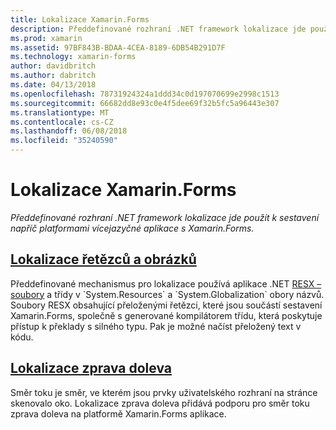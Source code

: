 ```yaml
---
title: Lokalizace Xamarin.Forms
description: Předdefinované rozhraní .NET framework lokalizace jde použít k sestavení napříč platformami vícejazyčné aplikace s Xamarin.Forms. Je možné lokalizovat textu a obrázků a aplikace podporují směr toku zprava doleva.
ms.prod: xamarin
ms.assetid: 97BF843B-BDAA-4CEA-8189-6DB54B291D7F
ms.technology: xamarin-forms
author: davidbritch
ms.author: dabritch
ms.date: 04/13/2018
ms.openlocfilehash: 78731924324a1ddd34c0d197070699e2998c1513
ms.sourcegitcommit: 66682dd8e93c0e4f5dee69f32b5fc5a96443e307
ms.translationtype: MT
ms.contentlocale: cs-CZ
ms.lasthandoff: 06/08/2018
ms.locfileid: "35240590"
---
```

# <a name="xamarinforms-localization"></a>Lokalizace Xamarin.Forms

_Předdefinované rozhraní .NET framework lokalizace jde použít k sestavení napříč platformami vícejazyčné aplikace s Xamarin.Forms._

## <a name="string-and-image-localizationtextmd"></a>[Lokalizace řetězců a obrázků](text.md)

Předdefinované mechanismus pro lokalizace používá aplikace .NET [RESX – soubory](http://msdn.microsoft.com/library/ekyft91f(v=vs.90).aspx) a třídy v `System.Resources` a `System.Globalization` obory názvů. Soubory RESX obsahující přeloženými řetězci, které jsou součástí sestavení Xamarin.Forms, společně s generované kompilátorem třídu, která poskytuje přístup k překlady s silného typu. Pak je možné načíst přeložený text v kódu.

## <a name="right-to-left-localizationright-to-leftmd"></a>[Lokalizace zprava doleva](right-to-left.md)

Směr toku je směr, ve kterém jsou prvky uživatelského rozhraní na stránce skenovalo oko. Lokalizace zprava doleva přidává podporu pro směr toku zprava doleva na platformě Xamarin.Forms aplikace.
